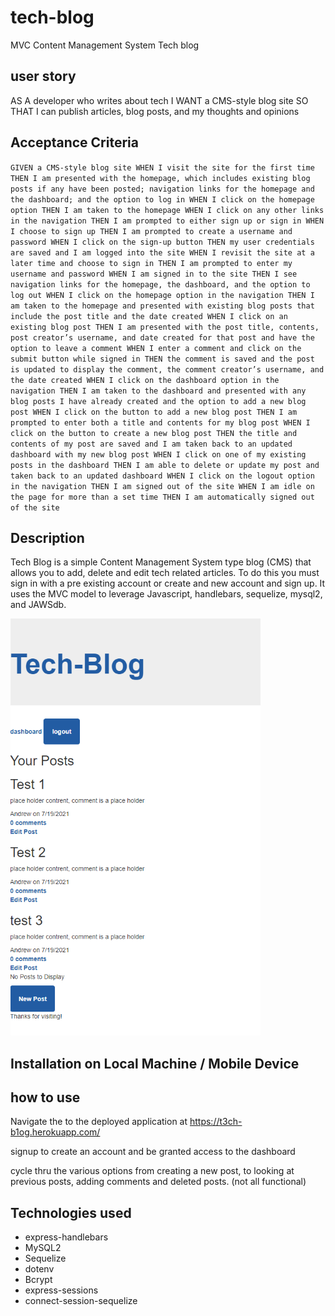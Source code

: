 # tech-blog
MVC Content Management System Tech blog

## user story 
AS A developer who writes about tech
I WANT a CMS-style blog site
SO THAT I can publish articles, blog posts, and my thoughts and opinions

## Acceptance Criteria 
`GIVEN a CMS-style blog site
WHEN I visit the site for the first time
THEN I am presented with the homepage, which includes existing blog posts if any have been posted; navigation links for the homepage and the dashboard; and the option to log in
WHEN I click on the homepage option
THEN I am taken to the homepage
WHEN I click on any other links in the navigation
THEN I am prompted to either sign up or sign in
WHEN I choose to sign up
THEN I am prompted to create a username and password
WHEN I click on the sign-up button
THEN my user credentials are saved and I am logged into the site
WHEN I revisit the site at a later time and choose to sign in
THEN I am prompted to enter my username and password
WHEN I am signed in to the site
THEN I see navigation links for the homepage, the dashboard, and the option to log out
WHEN I click on the homepage option in the navigation
THEN I am taken to the homepage and presented with existing blog posts that include the post title and the date created
WHEN I click on an existing blog post
THEN I am presented with the post title, contents, post creator’s username, and date created for that post and have the option to leave a comment
WHEN I enter a comment and click on the submit button while signed in
THEN the comment is saved and the post is updated to display the comment, the comment creator’s username, and the date created
WHEN I click on the dashboard option in the navigation
THEN I am taken to the dashboard and presented with any blog posts I have already created and the option to add a new blog post
WHEN I click on the button to add a new blog post
THEN I am prompted to enter both a title and contents for my blog post
WHEN I click on the button to create a new blog post
THEN the title and contents of my post are saved and I am taken back to an updated dashboard with my new blog post
WHEN I click on one of my existing posts in the dashboard
THEN I am able to delete or update my post and taken back to an updated dashboard
WHEN I click on the logout option in the navigation
THEN I am signed out of the site
WHEN I am idle on the page for more than a set time
THEN I am automatically signed out of the site `

## Description 
Tech Blog is a simple Content Management System type blog (CMS) that allows you to add, delete and edit tech related articles. To do this you must sign in with a pre existing account or create and new 
account and sign up. It uses the MVC model to leverage Javascript, handlebars, sequelize, mysql2, and JAWSdb. 

<img src="https://github.com/fraudwheeldrive/tech-blog/blob/main/public/images/tech-blog.PNG" alt="Application Overview" width="400"/>

## Installation on Local Machine / Mobile Device 

## how to use 

Navigate the to the deployed application at https://t3ch-b1og.herokuapp.com/

signup to create an account and be granted access to the dashboard   

cycle thru the various options from creating a new post, to looking at previous posts, 
adding comments and deleted posts. (not all functional)



## Technologies used 
* express-handlebars 
* MySQL2 
* Sequelize 
* dotenv
* Bcrypt
* express-sessions 
* connect-session-sequelize 

